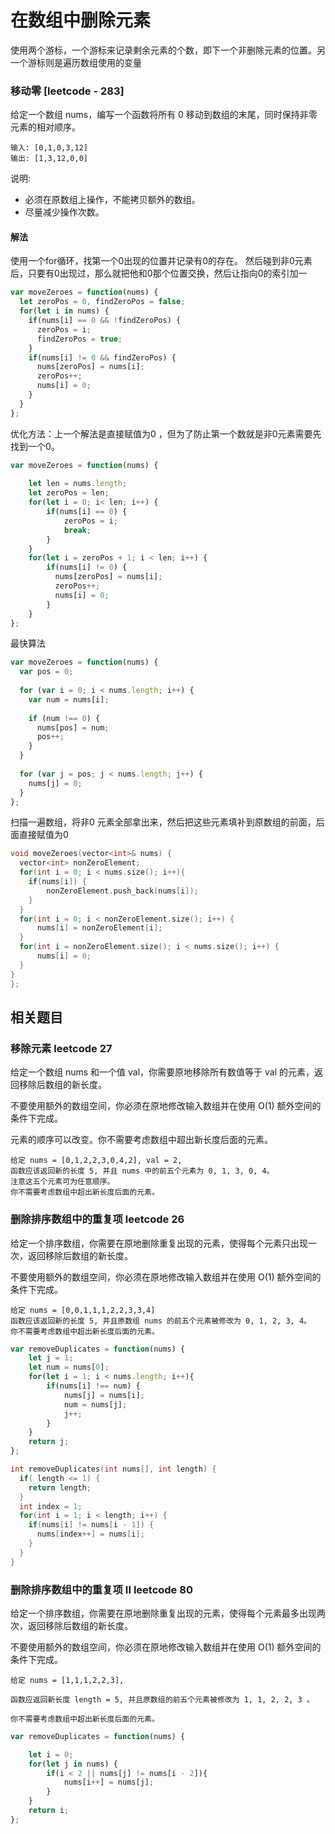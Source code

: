 # 在数组中删除元素

使用两个游标，一个游标来记录剩余元素的个数，即下一个非删除元素的位置。另一个游标则是遍历数组使用的变量

### 移动零 [leetcode - 283]

给定一个数组 nums，编写一个函数将所有 0 移动到数组的末尾，同时保持非零元素的相对顺序。

```
输入: [0,1,0,3,12]
输出: [1,3,12,0,0]
```

说明:
 - 必须在原数组上操作，不能拷贝额外的数组。
 - 尽量减少操作次数。


#### 解法
使用一个for循环，找第一个0出现的位置并记录有0的存在。
然后碰到非0元素后，只要有0出现过，那么就把他和0那个位置交换，然后让指向0的索引加一
```js
var moveZeroes = function(nums) {
  let zeroPos = 0, findZeroPos = false;
  for(let i in nums) {
    if(nums[i] == 0 && !findZeroPos) {
      zeroPos = i;
      findZeroPos = true;
    }
    if(nums[i] != 0 && findZeroPos) {
      nums[zeroPos] = nums[i];
      zeroPos++;
      nums[i] = 0;
    }
  }
};
```

优化方法：上一个解法是直接赋值为0 ，但为了防止第一个数就是非0元素需要先找到一个0。
```js
var moveZeroes = function(nums) {
    
    let len = nums.length;
    let zeroPos = len;
    for(let i = 0; i< len; i++) {
        if(nums[i] == 0) {
            zeroPos = i;
            break;
        }
    }
    for(let i = zeroPos + 1; i < len; i++) {
        if(nums[i] != 0) {
          nums[zeroPos] = nums[i];
          zeroPos++;
          nums[i] = 0;
        }
    }
};
```

最快算法
```js
var moveZeroes = function(nums) {
  var pos = 0;
  
  for (var i = 0; i < nums.length; i++) {
    var num = nums[i];
    
    if (num !== 0) {
      nums[pos] = num;
      pos++;
    }
  }
  
  for (var j = pos; j < nums.length; j++) {
    nums[j] = 0;
  }
};
```

扫描一遍数组，将非0 元素全部拿出来，然后把这些元素填补到原数组的前面，后面直接赋值为0
```cpp
void moveZeroes(vector<int>& nums) {
  vector<int> nonZeroElement;
  for(int i = 0; i < nums.size(); i++){
    if(nums[i]) {
        nonZeroElement.push_back(nums[i]);
    }
  }
  for(int i = 0; i < nonZeroElement.size(); i++) {
      nums[i] = nonZeroElement[i];
  }
  for(int i = nonZeroElement.size(); i < nums.size(); i++) {
      nums[i] = 0;
  }
}
};
```

## 相关题目


### 移除元素 leetcode 27
给定一个数组 nums 和一个值 val，你需要原地移除所有数值等于 val 的元素，返回移除后数组的新长度。

不要使用额外的数组空间，你必须在原地修改输入数组并在使用 O(1) 额外空间的条件下完成。

元素的顺序可以改变。你不需要考虑数组中超出新长度后面的元素。

```
给定 nums = [0,1,2,2,3,0,4,2], val = 2,
函数应该返回新的长度 5, 并且 nums 中的前五个元素为 0, 1, 3, 0, 4。
注意这五个元素可为任意顺序。
你不需要考虑数组中超出新长度后面的元素。
```


### 删除排序数组中的重复项 leetcode 26

给定一个排序数组，你需要在原地删除重复出现的元素，使得每个元素只出现一次，返回移除后数组的新长度。

不要使用额外的数组空间，你必须在原地修改输入数组并在使用 O(1) 额外空间的条件下完成。

```
给定 nums = [0,0,1,1,1,2,2,3,3,4]
函数应该返回新的长度 5, 并且原数组 nums 的前五个元素被修改为 0, 1, 2, 3, 4。
你不需要考虑数组中超出新长度后面的元素。
```

```js
var removeDuplicates = function(nums) {
    let j = 1;
    let num = nums[0];
    for(let i = 1; i < nums.length; i++){
        if(nums[i] !== num) {
            nums[j] = nums[i];
            num = nums[j];
            j++;
        }
    }
    return j;
};
```

```cpp
int removeDuplicates(int nums[], int length) {
  if( length <= 1) {
    return length;
  }
  int index = 1;
  for(int i = 1; i < length; i++) {
    if(nums[i] != nums[i - 1]) {
      nums[index++] = nums[i];
    }
  }
}
```


### 删除排序数组中的重复项 II  leetcode 80
给定一个排序数组，你需要在原地删除重复出现的元素，使得每个元素最多出现两次，返回移除后数组的新长度。

不要使用额外的数组空间，你必须在原地修改输入数组并在使用 O(1) 额外空间的条件下完成。

```
给定 nums = [1,1,1,2,2,3],

函数应返回新长度 length = 5, 并且原数组的前五个元素被修改为 1, 1, 2, 2, 3 。

你不需要考虑数组中超出新长度后面的元素。
```

```js
var removeDuplicates = function(nums) {

    let i = 0;
    for(let j in nums) {
        if(i < 2 || nums[j] != nums[i - 2]){
            nums[i++] = nums[j];
        }
    }
    return i;
};
```